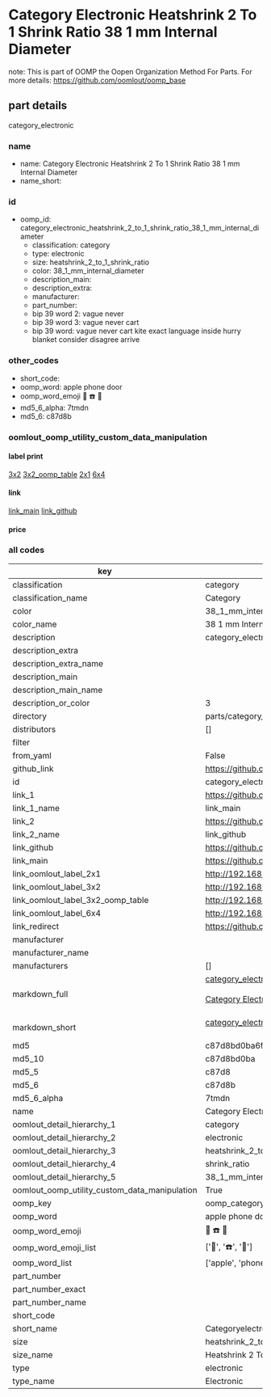 # Category Electronic Heatshrink 2 To 1 Shrink Ratio 38 1 mm Internal Diameter  

note: This is part of OOMP the Oopen Organization Method For Parts. For more details: https://github.com/oomlout/oomp_base

##  part details
  



category_electronic



### name
* name: Category Electronic Heatshrink 2 To 1 Shrink Ratio 38 1 mm Internal Diameter
* name_short: 
### id
* oomp_id: category_electronic_heatshrink_2_to_1_shrink_ratio_38_1_mm_internal_diameter
  * classification: category
  * type: electronic
  * size: heatshrink_2_to_1_shrink_ratio
  * color: 38_1_mm_internal_diameter
  * description_main: 
  * description_extra: 
  * manufacturer: 
  * part_number: 
  * bip 39 word 2: vague never
  * bip 39 word 3: vague never cart
  * bip 39 word: vague never cart kite exact language inside hurry blanket consider disagree arrive

### other_codes
* short_code: 
* oomp_word: apple phone door
* oomp_word_emoji :apple: :phone: :door:
* md5_6_alpha: 7tmdn
* md5_6: c87d8b






### oomlout_oomp_utility_custom_data_manipulation
#### label print
[3x2](http://192.168.1.245:1112/?label=oomp%207tmdn)
[3x2_oomp_table](http://192.168.1.108:1112/?label=oomp%207tmdn)
[2x1](http://192.168.1.242:1112/?label=oomp%207tmdn)
[6x4](http://192.168.1.55:1112/?label=oomp%207tmdn)    

#### link

[link_main](https://github.com/oomlout/oomlout_oomp_version_1_messy/tree/main/parts/category_electronic_heatshrink_2_to_1_shrink_ratio_38_1_mm_internal_diameter) [link_github](https://github.com/oomlout/oomlout_oomp_version_1_messy/tree/main/parts/category_electronic_heatshrink_2_to_1_shrink_ratio_38_1_mm_internal_diameter)                             

#### price







### all codes 
| key | value |  
| --- | --- |  
| classification | category |  
| classification_name | Category |  
| color | 38_1_mm_internal_diameter |  
| color_name | 38 1 mm Internal Diameter |  
| description | category_electronic |  
| description_extra |  |  
| description_extra_name |  |  
| description_main |  |  
| description_main_name |  |  
| description_or_color | 3  |  
| directory | parts/category_electronic_heatshrink_2_to_1_shrink_ratio_38_1_mm_internal_diameter |  
| distributors | [] |  
| filter |  |  
| from_yaml | False |  
| github_link | https://github.com/oomlout/oomlout_oomp_part_src/tree/main/parts/category_electronic_heatshrink_2_to_1_shrink_ratio_38_1_mm_internal_diameter |  
| id | category_electronic_heatshrink_2_to_1_shrink_ratio_38_1_mm_internal_diameter |  
| link_1 | https://github.com/oomlout/oomlout_oomp_version_1_messy/tree/main/parts/category_electronic_heatshrink_2_to_1_shrink_ratio_38_1_mm_internal_diameter |  
| link_1_name | link_main |  
| link_2 | https://github.com/oomlout/oomlout_oomp_version_1_messy/tree/main/parts/category_electronic_heatshrink_2_to_1_shrink_ratio_38_1_mm_internal_diameter |  
| link_2_name | link_github |  
| link_github | https://github.com/oomlout/oomlout_oomp_version_1_messy/tree/main/parts/category_electronic_heatshrink_2_to_1_shrink_ratio_38_1_mm_internal_diameter |  
| link_main | https://github.com/oomlout/oomlout_oomp_version_1_messy/tree/main/parts/category_electronic_heatshrink_2_to_1_shrink_ratio_38_1_mm_internal_diameter |  
| link_oomlout_label_2x1 | http://192.168.1.242:1112/?label=oomp%207tmdn |  
| link_oomlout_label_3x2 | http://192.168.1.245:1112/?label=oomp%207tmdn |  
| link_oomlout_label_3x2_oomp_table | http://192.168.1.108:1112/?label=oomp%207tmdn |  
| link_oomlout_label_6x4 | http://192.168.1.55:1112/?label=oomp%207tmdn |  
| link_redirect | https://github.com/oomlout/oomlout_oomp_version_1_messy/tree/main/parts/category_electronic_heatshrink_2_to_1_shrink_ratio_38_1_mm_internal_diameter |  
| manufacturer |  |  
| manufacturer_name |  |  
| manufacturers | [] |  
| markdown_full | [category_electronic_heatshrink_2_to_1_shrink_ratio_38_1_mm_internal_diameter](none)<br>[](none)<br>[Category Electronic Heatshrink 2 To 1 Shrink Ratio 38 1 Mm Internal Diameter](none)<br><br> |  
| markdown_short | [category_electronic_heatshrink_2_to_1_shrink_ratio_38_1_mm_internal_diameter](none)<br><br> |  
| md5 | c87d8bd0ba6faea5f3a727b246254785 |  
| md5_10 | c87d8bd0ba |  
| md5_5 | c87d8 |  
| md5_6 | c87d8b |  
| md5_6_alpha | 7tmdn |  
| name | Category Electronic Heatshrink 2 To 1 Shrink Ratio 38 1 mm Internal Diameter |  
| oomlout_detail_hierarchy_1 | category |  
| oomlout_detail_hierarchy_2 | electronic |  
| oomlout_detail_hierarchy_3 | heatshrink_2_to_1 |  
| oomlout_detail_hierarchy_4 | shrink_ratio |  
| oomlout_detail_hierarchy_5 | 38_1_mm_internal_diameter |  
| oomlout_oomp_utility_custom_data_manipulation | True |  
| oomp_key | oomp_category_electronic_heatshrink_2_to_1_shrink_ratio_38_1_mm_internal_diameter |  
| oomp_word | apple phone door |  
| oomp_word_emoji | :apple: :phone: :door: |  
| oomp_word_emoji_list | [':apple:', ':phone:', ':door:'] |  
| oomp_word_list | ['apple', 'phone', 'door'] |  
| part_number |  |  
| part_number_exact |  |  
| part_number_name |  |  
| short_code |  |  
| short_name | Categoryelectronic |  
| size | heatshrink_2_to_1_shrink_ratio |  
| size_name | Heatshrink 2 To 1 Shrink Ratio |  
| type | electronic |  
| type_name | Electronic |  
